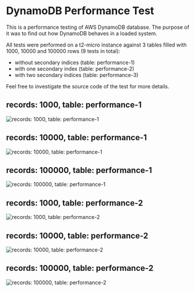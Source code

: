 # DynamoDB Performance Test

This is a performance testing of AWS DynamoDB database. The purpose of it was to find out how DynamoDB behaves in a loaded system.

All tests were performed on a t2-micro instance against 3 tables filled with 1000, 10000 and 100000 rows (9 tests in total):
 * without secondary indices (table: performance-1)
 * with one secondary index (table: performance-2)
 * with two secondary indices (table: performance-3)

Feel free to investigate the source code of the test for more details.

## records: 1000, table: performance-1
![records: 1000, table: performance-1](http://chart.apis.google.com/chart?chxl=0:|20|40|60|80|100&chxt=x,y&chco=da4242,d141b9,41d1c3,41d146,27477a,35277a&chd=s:ADFGB,Ahw9C,AAAAA,AABBB,,&chdl=Write+avg|Write+top+avg|Read+avg|Read+top+avg|Query+avg|Query+top+avg&chtt=performance-1+(size+1000)&cht=lc&chs=600x300&chxr=1,0.015922005201776425,8.759163408433087)

## records: 10000, table: performance-1
![records: 10000, table: performance-1](http://chart.apis.google.com/chart?chxl=0:|20|40|60|80|100&chxt=x,y&chco=da4242,d141b9,41d1c3,41d146,27477a,35277a&chd=s:CEGEJ,McmJ9,ABCDE,BDFHJ,,&chdl=Write+avg|Write+top+avg|Read+avg|Read+top+avg|Query+avg|Query+top+avg&chtt=performance-1+(size+10000)&cht=lc&chs=600x300&chxr=1,0.014344453891731241,1.2414189605331047)

## records: 100000, table: performance-1
![records: 100000, table: performance-1](http://chart.apis.google.com/chart?chxl=0:|20|40|60|80|100&chxt=x,y&chco=da4242,d141b9,41d1c3,41d146,27477a,35277a&chd=s:AABEG,AANn9,AAAAA,AAABB,,&chdl=Write+avg|Write+top+avg|Read+avg|Read+top+avg|Query+avg|Query+top+avg&chtt=performance-1+(size+100000)&cht=lc&chs=600x300&chxr=1,0.017482292239108528,10.717166832184791)

## records: 1000, table: performance-2
![records: 1000, table: performance-2](http://chart.apis.google.com/chart?chxl=0:|20|40|60|80|100&chxt=x,y&chco=da4242,d141b9,41d1c3,41d146,27477a,35277a&chd=s:BDEGB,Qiu9C,AAAAA,AAABB,AAAAB,AAABC&chdl=Write+avg|Write+top+avg|Read+avg|Read+top+avg|Query+avg|Query+top+avg&chtt=performance-2+(size+1000)&cht=lc&chs=600x300&chxr=1,0.024073964673337285,8.939037857325747)

## records: 10000, table: performance-2
![records: 10000, table: performance-2](http://chart.apis.google.com/chart?chxl=0:|20|40|60|80|100&chxt=x,y&chco=da4242,d141b9,41d1c3,41d146,27477a,35277a&chd=s:CEHJL,NYq09,ABDEG,BDFIL,ACDEG,CEGIK&chdl=Write+avg|Write+top+avg|Read+avg|Read+top+avg|Query+avg|Query+top+avg&chtt=performance-2+(size+10000)&cht=lc&chs=600x300&chxr=1,0.013894481412571345,1.3324629840417765)

## records: 100000, table: performance-2
![records: 100000, table: performance-2](http://chart.apis.google.com/chart?chxl=0:|20|40|60|80|100&chxt=x,y&chco=da4242,d141b9,41d1c3,41d146,27477a,35277a&chd=s:AABEG,AAOm9,AAAAA,AAABB,AAAAA,AAABB&chdl=Write+avg|Write+top+avg|Read+avg|Read+top+avg|Query+avg|Query+top+avg&chtt=performance-2+(size+100000)&cht=lc&chs=600x300&chxr=1,0.014985507818097266,10.780680693998)
